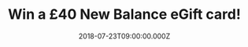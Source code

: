 ---
campaign-uuid: "c-94b50135-f345-429e-9a96-c1863c2b42f6"
type: "Preview"
category: "Gifts"
date: "2018-07-23T09:00:00.000Z"
end-date: "2018-08-23T23:59:00.000Z"
disable-form: false
is_promoted: false
has_entry_page: true
title: "Win a £40 New Balance eGift card!"
competition-description: "<p>Want to renew your wardrobe with summer clothes? Then,\
  \ you won’t want to miss this… we’ve managed to get an amazing £40 New Balance eGift\
  \ card for you to spend at their huge selection of New Balance shoes and apparel!</p>\r\
  \n<p>Liking what you hear? Click below for a chance to win!</p>"
hero-header: "Win a £40 New Balance eGift card!"
terms-confirmation: "N/A"
banner-img: "https://assets.expresslyapp.com/asset-a45f2dee-0090-493f-abd0-c911002ef056.jpg"
logo-left-href: "aaa.nme.com"
logo-left-image: "https://assets.expresslyapp.com/asset-f5388a3a-57c3-4fc3-aadf-9e13da17c072.jpg"
logo-left-title: "nme aaa"
bg-image-hero: "https://assets.expresslyapp.com/asset-da92cd87-ce45-4f8b-88e1-6955e5107214.jpg"
bg-image-first: "https://assets.expresslyapp.com/asset-849beeeb-6665-47d7-a5c9-32b692f36042.jpg"
section1-content: "<p>New Balance has worked to move the world around them. They believe\
  \ in one simple truth: they were born to move. Their collections are the perfect\
  \ combination of sport and fashion, giving you the comfort you need and the style\
  \ you want.</p> \r\n<p>Enter the form below and get those trainers that you need\
  \ or the t-shirt you’ve always wanted now!</p>\r\n<p>Good luck!</p>"
entry-title: "Win a £40 New Balance eGift card!"
entry-content: "Enter the draw to win a £40 New Balance eGift card by completing the\
  \ form below before 23:59 on 23th of August 2018."
has-winner: false
prize-description: "A 40 New Balance eGift card."
special-conditions: "Multiple entries are allowed up to one every day."
---